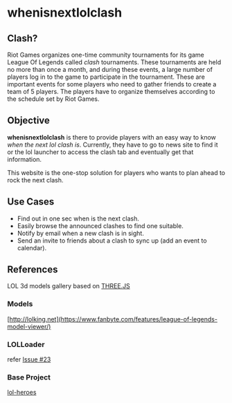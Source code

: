 # whenisnextlolclash

## Clash?
Riot Games organizes one-time community tournaments for its game League Of Legends called *clash* tournaments. These tournaments are held no more than once a month, and during these events, a large number of players log in to the game to participate in the tournament. These are important events for some players who need to gather friends to create a team of 5 players. The players have to organize themselves according to the schedule set by Riot Games.


## Objective
**whenisnextlolclash** is there to provide players with an easy way to know *when the next lol clash is*.
Currently, they have to go to news site to find it or the lol launcher to access the clash tab and eventually get that information.

This website is the one-stop solution for players who wants to plan ahead to rock the next clash.

## Use Cases

* Find out in one sec when is the next clash.
* Easily browse the announced clashes to find one suitable.
* Notify by email when a new clash is in sight.
* Send an invite to friends about a clash to sync up (add an event to calendar).

## References

LOL 3d models gallery based on [THREE.JS](https://threejs.org/)

<!-- [View on GitHub Page](https://antct.github.io/lol-heroes) -->

### Models

[http://lolking.net](https://www.fanbyte.com/features/league-of-legends-model-viewer/)

### LOLLoader

refer [Issue #23](https://github.com/tengge1/ShadowEditor/issues/23)

### Base Project
[lol-heroes](https://github.com/antct/lol-heroes/tree/master)
